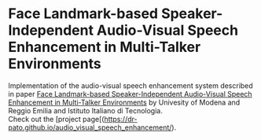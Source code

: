 # Face Landmark-based Speaker-Independent Audio-Visual Speech Enhancement in Multi-Talker Environments
Implementation of the audio-visual speech enhancement system described in paper [Face Landmark-based Speaker-Independent Audio-Visual Speech Enhancement in Multi-Talker Environments](https://arxiv.org/abs/1811.02480) by Univesity of Modena and Reggio Emilia and Istituto Italiano di Tecnologia.
<br>
Check out the [project page[(https://dr-pato.github.io/audio_visual_speech_enhancement/).
